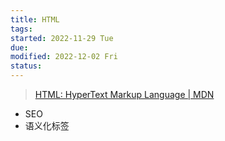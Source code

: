 ```yaml
---
title: HTML
tags:   
started: 2022-11-29 Tue
due: 
modified: 2022-12-02 Fri
status: 
---
```

>[HTML: HyperText Markup Language | MDN](https://developer.mozilla.org/en-US/docs/Web/HTML)

- SEO
- 语义化标签